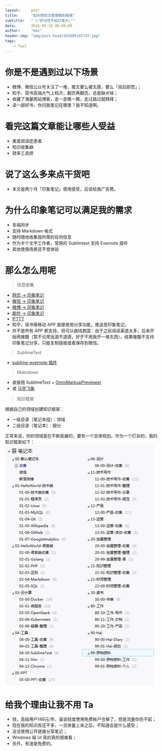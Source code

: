 ```yaml
---
layout:     post
title:      "如何把知识管理做到极致"
subtitle:   " \"好记性不如烂笔头\""
date:       2016-05-18 00:00:00
author:     "Hai"
header-img: "img/post-head/201605181737.jpg"
tags:
    - Tool
---
```


# 你是不是遇到过以下场景

* 微博、微信公众号关注了一堆，推文要么被无感，要么「阅后即焚」；
* 知乎、简书高端大气上档次，翻页再翻页，总是缺点啥；
* 收藏了海量网站博客，走一走瞧一瞧，走过路过就拜拜；
* 读一部好书，你问我笔记在哪里？我不知道啊。

# 看完这篇文章能让哪些人受益

* 重度阅读症患者
* 知识收集癖
* 效率工具控
 
# 说了这么多来点干货吧

* 本文是两个月「印象笔记」使用感受，应该给我广告费。

# 为什么印象笔记可以满足我的需求

* 多端同步
* 支持 Markdown 格式
* 随时随地收集我所需的任何信息
* 作为半个文字工作者，常用的 Sublimtext 支持 Evernote 插件
* 其他使用场景还不曾体验

# 那么怎么用呢

> 信息收集

* [网页 -> 印象笔记](https://www.yinxiang.com/webclipper/guide/)
* [微信 -> 印象笔记](https://help.yinxiang.com/hc/zh-cn/articles/213419567)
* [微博 -> 印象笔记](https://appcenter.yinxiang.com/app/myyxbj/weibo/)
* [邮件 -> 印象笔记](https://help.yinxiang.com/hc/zh-cn/articles/209005347)
* [IFTTT](https://ifttt.com/evernote)
* 知乎，简书等移动 APP 直接使用分享功能，推送至印象笔记。
* 并不是所有 APP 都支持，但可以曲线救国：由于之前阅读渠道太多，后来开始用推酷（暂不论爬虫道不道德，好歹不用我开一堆东西），结果推酷不支持印象笔记分享，只能复制链接或者保存到微信。

> SublimeText

* [sublime-evernote 插件](https://github.com/bordaigorl/sublime-evernote)

> Makrdown

* 直接用 SublimeText + [OmniMarkupPreviewer](http://theo.im/OmniMarkupPreviewer/)
* 或 [马克飞象](https://maxiang.io/)

> 知识框架

根据自己的领域创建知识框架：

* 一级目录（笔记本组）：领域
* 二级目录（笔记本）：细分

正常来说，你的领域是在不断拓展的，要有一个总体规划。作为一个打杂的，我的知识框架如下：
![](../img/post/201605181737.jpg)

# 给我个理由让我不用 Ta
* 钱，高级用户148元/年，虽说轻度使用免费帐户也够了，但是流量你伤不起；
* 现在我的知识库还不多，一旦体量上来之后，不知道会是什么感受；
* 没法使用公开链接分享笔记；
* Windows 端 UI 真的真的很难看；
* 另外，有道是免费的。